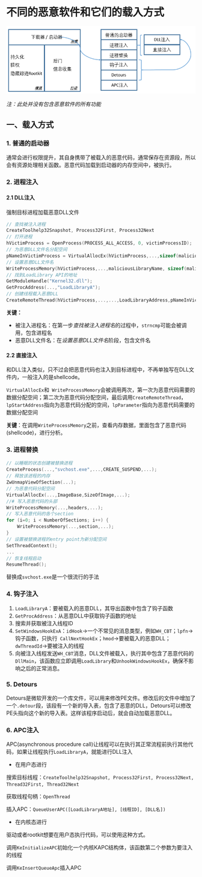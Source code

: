 # 不同的恶意软件和它们的载入方式

![malware-loader](./imgs/malware-loader.png)

*注：此处并没有包含恶意软件的所有功能*

## 一、载入方式

### 1. 普通的启动器

通常会进行权限提升，其自身携带了被载入的恶意代码，通常保存在资源段，所以会有资源处理相关函数。恶意代码加载到启动器的内存空间中，被执行。

### 2. 进程注入

#### 2.1 DLL注入

强制目标进程加载恶意DLL文件

```c
// 查找被注入进程
CreateToolhelp32Snapshot, Process32First, Process32Next
// 打开进程
hVictimProcess = OpenProcess(PROCESS_ALL_ACCESS, 0, victimProcessID);
// 为恶意DLL文件名分配空间
pNameInVictimProcess = VirtualAllocEx(hVictimProcess,...,sizeof(maliciousLibraryName),...,...);
// 设置恶意DLL文件名
WriteProcessMemory(hVictimProcess,...,maliciousLibraryName, sizeof(maliciousLibraryName),...);
// 找到LoadLibrary API的地址
GetModuleHandle("Kernel32.dll");
GetProcAddress(...,"LoadLibraryA");
// 创建线程载入恶意DLL
CreateRemoteThread(hVictimProcess,...,...,LoadLibraryAddress,pNameInVictimProcess,...,...);
```

**关键：**

- 被注入进程名：在第一步*查找被注入进程名*的过程中，`strncmp`可能会被调用，包含进程名
- 恶意DLL文件名：在*设置恶意DLL文件名*阶段，包含文件名

#### 2.2 直接注入

和DLL注入类似，只不过会把恶意代码也注入到目标进程中，不再单独写在DLL文件内，一般注入的是shellcode。

`VirtualAllocEx`和` WriteProcessMemory`会被调用两次，第一次为恶意代码需要的数据分配空间；第二次为恶意代码分配空间，最后调用`CreateRemoteThread`，`lpStartAddress`指向为恶意代码分配的空间，`lpParameter`指向为恶意代码需要的数据分配空间

**关键**：在调用`WriteProcessMemory`之前，查看内存数据，里面包含了恶意代码(shellcode)，进行分析。

### 3. 进程替换

```c
// 以睡眠的状态创建被替换进程
CreateProcess(...,"svchost.exe",...,CREATE_SUSPEND,...);
// 释放该进程的内存
ZwUnmapViewOfSection(...);
// 为恶意代码分配空间
VirtualAllocEx(...,ImageBase,SizeOfImage,...);
//# 写入恶意代码的头部
WriteProcessMemory(...,headers,...);
// 写入恶意代码的各个section
for (i=0; i < NumberOfSections; i++) {
	WriteProcessMemory(...,section,...);
}
// 设置被替换进程的entry point为新分配空间
SetThreadContext();
...
// 恢复线程启动
ResumeThread();
```

替换成`svchost.exe`是一个很流行的手法

### 4. 钩子注入

1. `LoadLibraryA`：要被载入的恶意DLL，其导出函数中包含了钩子函数
2. `GetProcAddress`：从恶意DLL中获取钩子函数的地址
3. 搜索并获取被注入线程ID
4. `SetWindowsHookExA`：`idHook`->一个不常见的消息类型，例如`WH_CBT`；`lpfn`->钩子函数，只执行` CallNextHookEx`；`hmod`->要被载入的恶意DLL；`dwThreadId`->要被注入的线程
5. 向被注入线程发送`WH_CBT`消息，DLL文件被载入，执行其中包含了恶意代码的`DllMain`，该函数应立即调用`LoadLibrary`和`UnhookWindowsHookEx`，确保不影响之后的正常消息。

### 5.  Detours

Detours是微软开发的一个库文件，可以用来修改PE文件。修改后的文件中增加了一个`.detour`段，该段有一个新的导入表，包含了恶意的DLL，Detours可以修改PE头指向这个新的导入表。这样该程序启动后，就会自动加载恶意DLL。

### 6. APC注入

APC(asynchronous procedure call)让线程可以在执行其正常流程前执行其他代码，如果让线程执行`LoadLibraryA`，就能进行DLL注入

- 在用户态进行

搜索目标线程：`CreateToolhelp32Snapshot, Process32First, Process32Next, Thread32First, Thread32Next`

获取线程句柄：`OpenThread`

插入APC：`QueueUserAPC([LoadLibraryA地址], [线程ID], [DLL名])`

- 在内核态进行

驱动或者rootkit想要在用户态执行代码，可以使用这种方式。

调用`KeInitializeAPC`初始化一个内核KAPC结构体，该函数第二个参数为要注入的线程

调用`KeInsertQueueApc`插入APC



